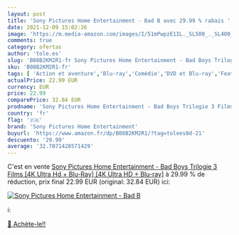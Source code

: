 ```yaml
---
layout: post
title: 'Sony Pictures Home Entertainment - Bad B avec 29.99 % rabais '
date: 2021-12-09 15:02:26
image: 'https://m.media-amazon.com/images/I/51mPwpzE1IL._SL500_._SL400_.jpg'
comments: true
category: ofertas
author: 'tole.es'
slug: 'B08B2KM2R1-fr Sony Pictures Home Entertainment - Bad Boys Trilogie 3...'
sku: 'B08B2KM2R1-fr'
tags: [ 'Action et aventure','Blu-ray','Comédie','DVD et Blu-ray','Featured Categories','Films','sony pictures home entertainment', ]
actualPrice: 22.99 EUR
currency: EUR
price: 22.99
comparePrice: 32.84 EUR
prodname: 'Sony Pictures Home Entertainment - Bad Boys Trilogie 3 Films [4K Ultra Hd + Blu-Ray] [4K Ultra HD + Blu-ray]'
country: 'fr'
flag: '🇫🇷'
brand: 'Sony Pictures Home Entertainment'
buyurl: 'https://www.amazon.fr/dp/B08B2KM2R1/?tag=tolees0d-21'
descuento: '29.99'
average: '32.7071428571429'
---
```


C'est en vente [Sony Pictures Home Entertainment - Bad Boys Trilogie 3 Films [4K Ultra Hd + Blu-Ray] [4K Ultra HD + Blu-ray]](https://www.amazon.fr/dp/B08B2KM2R1/?tag=tolees0d-21)  à  29.99 % de réduction, prix final  22.99 EUR (original: 32.84 EUR) ici:

[![Sony Pictures Home Entertainment - Bad B](https://m.media-amazon.com/images/I/51mPwpzE1IL._SL500_._SL400_.jpg)](https://www.amazon.fr/dp/B08B2KM2R1/?tag=tolees0d-21)

ℹ️:


[🛒 Achète-le!!](https://www.amazon.fr/dp/B08B2KM2R1/?tag=tolees0d-21)
